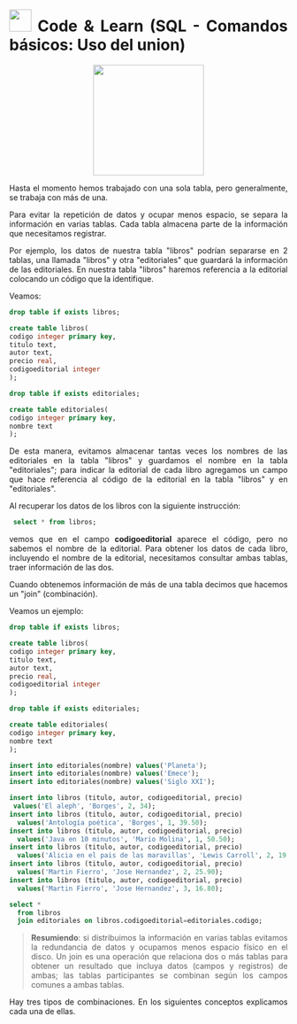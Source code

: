 <div align="justify">

# <img src=../../../../images/coding-book.png width="40"> Code & Learn (SQL - Comandos básicos: Uso del union)

<div align="center">
<img src="https://www.comunidadbaratz.com/wp-content/uploads/Sabes-cuales-son-los-libros-mas-vendidos-de-2017-a-traves-de-Internet-en-Espana.jpg" width="200px"/>
</div>

Hasta el momento hemos trabajado con una sola tabla, pero generalmente, se trabaja con más de una.

Para evitar la repetición de datos y ocupar menos espacio, se separa la información en varias tablas. Cada tabla almacena parte de la información que necesitamos registrar.

Por ejemplo, los datos de nuestra tabla "libros" podrían separarse en 2 tablas, una llamada "libros" y otra "editoriales" que guardará la información de las editoriales.
En nuestra tabla "libros" haremos referencia a la editorial colocando un código que la identifique.

Veamos:

```sql
drop table if exists libros;

create table libros(
codigo integer primary key,
titulo text,
autor text, 
precio real,
codigoeditorial integer	
);

drop table if exists editoriales;

create table editoriales(
codigo integer primary key,
nombre text
);
```

De esta manera, evitamos almacenar tantas veces los nombres de las editoriales en la tabla "libros" y guardamos el nombre en la tabla "editoriales"; para indicar la editorial de cada libro agregamos un campo que hace referencia al código de la editorial en la tabla "libros" y en "editoriales".

Al recuperar los datos de los libros con la siguiente instrucción:

```sql
 select * from libros;
```

vemos que en el campo __codigoeditorial__ aparece el código, pero no sabemos el nombre de la editorial.
Para obtener los datos de cada libro, incluyendo el nombre de la editorial, necesitamos consultar ambas tablas, traer información de las dos.

Cuando obtenemos información de más de una tabla decimos que hacemos un "join" (combinación).

Veamos un ejemplo:

```sql
drop table if exists libros;

create table libros(
codigo integer primary key,
titulo text,
autor text, 
precio real,
codigoeditorial integer	
);

drop table if exists editoriales;

create table editoriales(
codigo integer primary key,
nombre text
);

insert into editoriales(nombre) values('Planeta');
insert into editoriales(nombre) values('Emece');
insert into editoriales(nombre) values('Siglo XXI');

insert into libros (titulo, autor, codigoeditorial, precio)
 values('El aleph', 'Borges', 2, 34);
insert into libros (titulo, autor, codigoeditorial, precio)
  values('Antología poética', 'Borges', 1, 39.50);
insert into libros (titulo, autor, codigoeditorial, precio)
  values('Java en 10 minutos', 'Mario Molina', 1, 50.50);
insert into libros (titulo, autor, codigoeditorial, precio)
  values('Alicia en el pais de las maravillas', 'Lewis Carroll', 2, 19.90);
insert into libros (titulo, autor, codigoeditorial, precio)
  values('Martin Fierro', 'Jose Hernandez', 2, 25.90);
insert into libros (titulo, autor, codigoeditorial, precio)
  values('Martin Fierro', 'Jose Hernandez', 3, 16.80);

select * 
  from libros
  join editoriales on libros.codigoeditorial=editoriales.codigo;
```

> __Resumiendo__: si distribuimos la información en varias tablas evitamos la redundancia de datos y ocupamos menos espacio físico en el disco. Un join es una operación que relaciona dos o más tablas para obtener un resultado que incluya datos (campos y registros) de ambas; las tablas participantes se combinan según los campos comunes a ambas tablas.

Hay tres tipos de combinaciones. En los siguientes conceptos explicamos cada una de ellas.

</div>